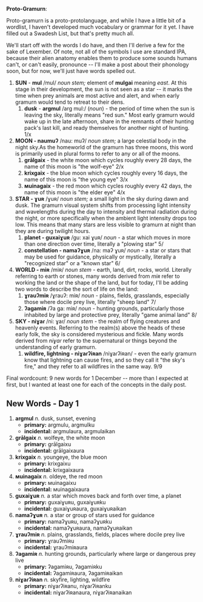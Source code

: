 **Proto-Gramurn**:

Proto-gramurn is a proto-protolanguage, and while I have a little bit of a wordlist, I haven't developed much vocabulary or grammar for it yet. I have filled out a Swadesh List, but that's pretty much all.

We'll start off with the words I do have, and then I'll derive a few for the sake of Lexember. Of note, not all of the symbols I use are standard IPA, because their alien anatomy enables them to produce some sounds humans can't, or can't easily, pronounce -- I'll make a post about their phonology soon, but for now, we'll just have words spelled out.

1. **SUN** \- **mul** /mul/ *noun stem;* element of **mulgai** meaning *east*. At this stage in their development, the sun is not seen as a star -- it marks the time when prey animals are most active and alert, and when early gramurn would tend to retreat to their dens.
   1. **dusk** \- **argmul** /arg mul:/ (_noun_) \- the period of time when the sun is leaving the sky, literally means "red sun." Most early gramurn would wake up in the late afternoon, share in the remnants of their hunting pack's last kill, and ready themselves for another night of hunting. 1/x
2. **MOON - naumuʔ** /nau: muʔ/ *noun stem;* a large celestial body in the night sky.As the homeworld of the gramurn has three moons, this word is primarily used in plural forms to refer to any or all of the moons.
   1. **grālgaix** \- the white moon which cycles roughly every 28 days, the name of this moon is "the wolf-eye" 2/x
   2. **krixgaix** \- the blue moon which cycles roughly every 16 days, the name of this moon is "the young eye" 3/x
   3. **мuinagaix** \- the red moon which cycles roughly every 42 days, the name of this moon is "the elder eye" 4/x
3. **STAR - ɣuʀ** /ɣuʀ/ *noun stem;* a small light in the sky during dawn and dusk. The gramurn visual system shifts from processing light intensity and wavelengths during the day to intensity and thermal radiation during the night, or more specifically when the ambient light intensity drops too low. This means that many stars are less visible to gramurn at night than they are during twilight hours.
   1. **planet - guxaiɣuʀ** /gu: xai ɣuʀ/ *noun* \- a star which moves in more than one direction over time, literally a "plowing star" 5/
   2. **constellation - namaʔɣuʀ** /na: maʔ ɣuʀ/ *noun* \- a star or stars that may be used for guidance, physically or mystically, literally a "recognized star" or a "known star" 6/
4. **WORLD - miʀ** /miʀ/ *noun stem* \- earth, land, dirt, rocks, world. Literally referring to earth or stones, many words derived from *miʀ* refer to working the land or the shape of the land, but for today, I'll be adding two words to describe the sort of life on the land:
   1. **ɣrauʔmiʀ** /ɣrauʔ: miʀ/ *noun* \- plains, fields, grasslands, especially those where docile prey live, literally "sheep land" 7/
   2. **ʔagamiʀ** /ʔa ga: miʀ/ *noun* \- hunting grounds, particularly those inhabited by large and protective prey, literally "game animal land" 8/
5. **SKY - niɣaɾ** /ni: ɣaɾ/ *noun stem* \- the realm of flying creatures and heavenly events. Referring to the realm(s) above the heads of these early folk, the sky is considered mysterious and fickle. Many words derived from *niɣaɾ* refer to the supernatural or things beyond the understanding of early gramurn.
   1. **wildfire, lightning - niɣaɾʔiʀan** /niɣaɾʔiʀan/ - even the early gramurn know that lightning can cause fires, and so they call it "the sky's fire," and they refer to all wildfires in the same way. 9/9

Final wordcount: 9 new words for 1 December -- more than I expected at first, but I wanted at least one for each of the concepts in the daily post.

## New Words - Day 1

1. **argmul** _n._ dusk, sunset, evening
   + **primary:** argmulu, argmulku
   + **incidental:** argmulaura, argmulaikan
2. **grālgaix** _n._ wolfeye, the white moon
   + **primary:** grālgaixu
   + **incidental:** grālgaixaura
3. **krixgaix** _n._ youngeye, the blue moon
   + **primary:** krixgaixu
   + **incidental:** krixgaixaura
4. **мuinagaix** _n._ oldeye, the red moon
   + **primary:** мuinagaixu
   + **incidental:** мuinagaixaura
5. **guxaiɣuʀ** _n._ a star which moves back and forth over time, a planet
   + **primary:** guxaiɣuʀu, guxaiɣuʀku
   + **incidental:** guxaiɣuʀaura, guxaiɣuʀaikan
6. **namaʔɣuʀ** _n._ a star or group of stars used for guidance
   + **primary:** namaʔɣuʀu, namaʔɣuʀku
   + **incidental:** namaʔɣuʀaura, namaʔɣuʀaikan
7. **ɣrauʔmiʀ** _n._ plains, grasslands, fields, places where docile prey live
   + **primary:** ɣrauʔmiʀu
   + **incidental:** ɣrauʔmiʀaura
8. **ʔagamiʀ** _n._ hunting grounds, particularly where large or dangerous prey live
   + **primary:** ʔagamiʀu, ʔagamiʀku
   + **incidental:** ʔagamiʀaura, ʔagamiʀaikan
9. **niɣaɾʔiʀan** _n._ skyfire, lighting, wildfire
   + **primary:** niɣaɾʔiʀanu, niɣaɾʔiʀanku
   + **incidental:** niɣaɾʔiʀanaura, niɣaɾʔiʀanaikan
